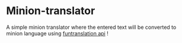 # Minion-translator
A simple minion translator where the entered text will be converted to minion language using [funtranslation api](https://funtranslations.com/) !
